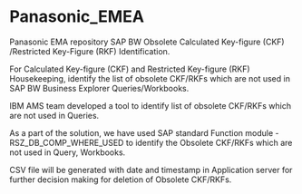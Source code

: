 # Panasonic_EMEA
Panasonic EMA repository
SAP BW Obsolete Calculated Key-figure (CKF) /Restricted Key-Figure (RKF) Identification.

For Calculated Key-figure (CKF) and Restricted Key-figure (RKF) Housekeeping, identify the list of obsolete CKF/RKFs which are not used in SAP BW Business Explorer Queries/Workbooks.

IBM AMS team developed a tool to identify list of obsolete CKF/RKFs which are not used in Queries. 

As a part of the solution, we have used SAP standard Function module - RSZ_DB_COMP_WHERE_USED to identify the Obsolete CKF/RKFs which are not used in Query, Workbooks.

CSV file will be generated with date and timestamp in Application server for further decision making for deletion of Obsolete CKF/RKFs. 

